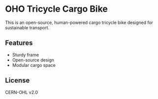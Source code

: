 # OHO Tricycle Cargo Bike

This is an open-source, human-powered cargo tricycle bike designed for sustainable transport.

## Features
- Sturdy frame
- Open-source design
- Modular cargo space

## License
CERN-OHL v2.0